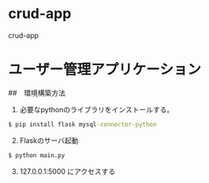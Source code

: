 # crud-app
crud-app

# ユーザー管理アプリケーション

##　環境構築方法
1. 必要なpythonのライブラリをインストールする。

``` cmd
$ pip install flask mysql-connector-python
```

2. Flaskのサーバ起動
``` cmd
$ python main.py
```

3. 127.0.0.1:5000 にアクセスする